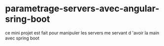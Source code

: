 # parametrage-servers-avec-angular-sring-boot
ce mini projet est fait pour manipuler les servers me servant d 'avoir la main avec spring boot
